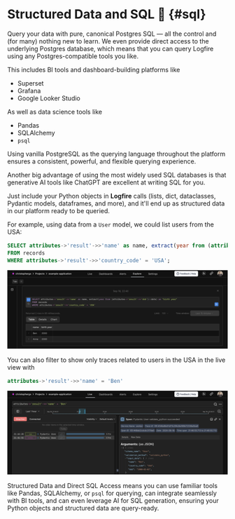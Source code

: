 # Structured Data and SQL :abacus: {#sql}

Query your data with pure, canonical Postgres SQL — all the control and (for many) nothing new to learn. We even provide direct access to the underlying Postgres database, which means that you can query Logfire using any Postgres-compatible tools you like.

This includes BI tools and dashboard-building platforms like

- Superset
- Grafana
- Google Looker Studio

As well as data science tools like

- Pandas
- SQLAlchemy
- `psql`

Using vanilla PostgreSQL as the querying language throughout the platform ensures a consistent, powerful, and flexible querying experience.

Another big advantage of using the most widely used SQL databases is that generative AI tools like ChatGPT are excellent at writing SQL for you.

Just include your Python objects in **Logfire** calls (lists, dict, dataclasses, Pydantic models, dataframes, and more),
and it'll end up as structured data in our platform ready to be queried.

For example, using data from a `User` model, we could list users from the USA:

```sql
SELECT attributes->'result'->>'name' as name, extract(year from (attributes->'result'->>'dob')::date) as "birth year"
FROM records
WHERE attributes->'result'->>'country_code' = 'USA';
```

![Logfire explore query screenshot](../images/index/logfire-screenshot-explore-query.png)

You can also filter to show only traces related to users in the USA in the live view with

```sql
attributes->'result'->>'name' = 'Ben'
```

![Logfire search query screenshot](../images/index/logfire-screenshot-search-query.png)


Structured Data and Direct SQL Access means you can use familiar tools like Pandas, SQLAlchemy, or `psql`
for querying, can integrate seamlessly with BI tools, and can even leverage AI for SQL generation, ensuring your Python
objects and structured data are query-ready.
